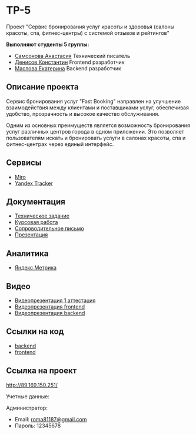 # TP-5
Проект "Сервис бронирования услуг красоты и здоровья (салоны красоты, спа, фитнес-центры) с системой отзывов и рейтингов"

**Выполняют студенты 5 группы:**
- [Самсонова Анастасия](https://github.com/Nastya-Samsonova) Технический писатель 
- [Денисов Константин](https://github.com/denisovvv) Frontend разработчик
- [Маслова Екатерина](https://github.com/bussybee) Backend разработчик

## Описание проекта
Сервис бронирования услуг "Fast Booking" направлен на улучшение взаимодействия между клиентами и поставщиками услуг, обеспечивая удобство, прозрачность и высокое качество обслуживания.

Одним из основных преимуществ является возможность бронирования услуг различных центров города в одном приложении. Это позволяет пользователям искать и бронировать услуги в салонах красоты, спа и фитнес-центрах через единый интерфейс.

## Сервисы
- [Miro](https://miro.com/app/board/uXjVNqy_iNg=/)
- [Yandex Tracker](https://tracker.yandex.ru/agile/board/1)

## Документация
- [Техническое задание](https://github.com/bussybee/reservation_service/blob/main/Документация/Техническое%20задание/Техническое%20задание.pdf)
- [Курсовая работа](https://github.com/bussybee/reservation_service/blob/main/Документация/Курсовая%20работа/Курсовая%20работа.pdf)
- [Сопроводительное письмо](https://github.com/bussybee/reservation_service/blob/main/Документация/Сопроводительное%20письмо/Сопроводительное%20письмо.pdf)
- [Презентация](https://github.com/bussybee/reservation_service/blob/main/Документация/Презентация/Презентация%20для%20защиты.pdf)

## Аналитика 
- [Яндекс Метрика](https://metrika.yandex.ru/stat/conversion_rate?id=97134881&period=today&group=dekaminute&accuracy=1&chart_type=line-chart&dimension_mode=tree&isSamplingEnabled=true)

## Видео
- [Видеопрезентация 1 аттестация](https://disk.yandex.ru/i/cDcGX5gsF9r1Hw)
- [Видеопрезентация frontend](https://disk.yandex.ru/i/Avm1VDrWLjrddg)
- [Видеопрезентация backend](https://disk.yandex.ru/i/6cBqOWHNegRSfg)

## Ссылки на код
- [backend](https://github.com/bussybee/reservation_service/tree/backend)
- [frontend](https://github.com/bussybee/reservation_service/tree/frontend)

## Ссылка на проект
http://89.169.150.251/
  
Учетные данные:

Администратор:
- Email: roma81187@gmail.com
- Пароль: 12345678
